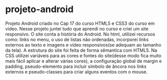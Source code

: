 # projeto-android
Projeto Android criado no Cap 17 do curso HTML5 e CSS3 do curso em vídeo.
Nesse projeto juntei tudo que aprendi no curso e criei um site responsivo.
O site conta a história do Android.
No html, utilizei recursos como: links no menu, o uso de listas não ordenadas, incorporei links externos ao texto e imagens e vídeo responsivos(se adequam ao tamanho da tela).
A estrutura do site foi feita de forma sêmantica com HTML5.
Na CSS utilizei variáveis para as cores e fontes do site(desse modo fica muito mais fácil aplicar e alterar várias cores), a configuração global de margin e padding, pseudo-elemento para incluir símbolo de âncora nos links externos e pseudo-classes para criar alguns eventos com o mouse.
